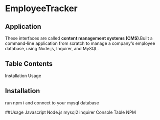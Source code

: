 # EmployeeTracker


## Application 

 These interfaces are called **content management systems (CMS)**.Built a command-line application from scratch to manage a company's employee database, using Node.js, Inquirer, and MySQL.

## Table Contents
Installation
Usage

## Installation
run npm i and connect to your mysql database

##Usage
Javascript
Node.js
mysql2
inquirer
Console Table NPM 






